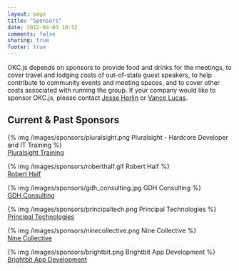 ```yaml
---
layout: page
title: "Sponsors"
date: 2012-04-03 10:52
comments: false
sharing: true
footer: true
---
```


OKC.js depends on sponsors to provide food and drinks for the meetings, to cover travel and lodging costs of out-of-state guest speakers, to help contribute to community events and meeting spaces, and to cover other costs associated with running the group. If your company would like to sponsor OKC.js, please contact [Jesse Harlin](mailto:harlinjesse@gmail.com) or [Vance Lucas](mailto:vance@vancelucas.com).


Current & Past Sponsors
-----------------------


{% img /images/sponsors/pluralsight.png Pluralsight - Hardcore Developer and IT Training %}  
[Pluralsight Training](http://www.pluralsight.com)

{% img /images/sponsors/roberthalf.gif Robert Half %}  
[Robert Half](http://www.roberthalf.com/)

{% img /images/sponsors/gdh_consulting.jpg GDH Consulting %}  
[GDH Consulting](http://www.gdhconsulting.com/)

{% img /images/sponsors/principaltech.png Principal Technologies %}  
[Principal Technologies](http://www.principaltechnologies.com/)

{% img /images/sponsors/ninecollective.png Nine Collective %}  
[Nine Collective](http://ninecollective.com/)

{% img /images/sponsors/brightbit.png Brightbit App Development %}  
[Brightbit App Development](http://brightb.it/)
